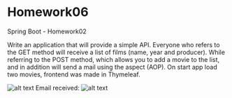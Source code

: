# Homework06
Spring Boot - Homework02

Write an application that will provide a simple API. 
Everyone who refers to the GET method will receive a list of films (name, year and producer). 
While referring to the POST method, which allows you to add a movie to the list, and in addition will send a mail using the aspect (AOP).
On start app load two movies, frontend was made in Thymeleaf.

![alt text](https://i.imgur.com/dos0lcz.jpg) 
Email received:
![alt text](https://i.imgur.com/ssxUrts.jpg) 

